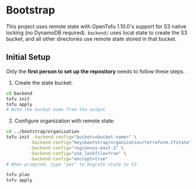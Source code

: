 # Bootstrap

This project uses remote state with OpenTofu 1.10.0's support for S3 native locking (no DynamoDB required). `backend/` uses local state to create the S3 bucket, and all other directories use remote state stored in that bucket.

## Initial Setup

Only the **first person to set up the repository** needs to follow these steps.

1. Create the state bucket:

```bash
cd backend
tofu init
tofu apply
# Note the bucket name from the output
```

2. Configure organization with remote state:

```bash
cd ../bootstrap/organization
tofu init -backend-config="bucket=<bucket-name>" \
         -backend-config="key=bootstrap/organization/terraform.tfstate" \
         -backend-config="region=us-east-2" \
         -backend-config="use_lockfile=true" \
         -backend-config="encrypt=true"
# When prompted, type "yes" to migrate state to S3

tofu plan
tofu apply
```
